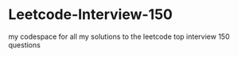 # Leetcode-Interview-150
my codespace for all my solutions to the leetcode top interview 150 questions 